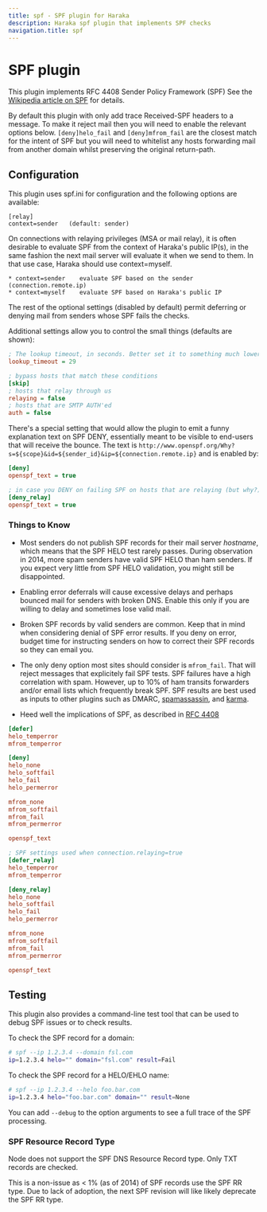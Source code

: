 ```yaml
---
title: spf - SPF plugin for Haraka
description: Haraka spf plugin that implements SPF checks
navigation.title: spf
---
```


# SPF plugin

This plugin implements RFC 4408 Sender Policy Framework (SPF)
See the [Wikipedia article on SPF](http://en.wikipedia.org/wiki/Sender_Policy_Framework) for details.

By default this plugin with only add trace Received-SPF headers to a message.
To make it reject mail then you will need to enable the relevant options below.
`[deny]helo_fail` and `[deny]mfrom_fail` are the closest match for the intent
of SPF but you will need to whitelist any hosts forwarding mail from another
domain whilst preserving the original return-path.

Configuration
-------------

This plugin uses spf.ini for configuration and the following options are
available:

    [relay]
    context=sender   (default: sender)

On connections with relaying privileges (MSA or mail relay), it is often
desirable to evaluate SPF from the context of Haraka's public IP(s), in the
same fashion the next mail server will evaluate it when we send to them.
In that use case, Haraka should use context=myself.

    * context=sender    evaluate SPF based on the sender (connection.remote.ip)
    * context=myself    evaluate SPF based on Haraka's public IP

The rest of the optional settings (disabled by default) permit deferring or
denying mail from senders whose SPF fails the checks.

Additional settings allow you to control the small things (defaults are shown):

```ini
; The lookup timeout, in seconds. Better set it to something much lower than this.
lookup_timeout = 29

; bypass hosts that match these conditions
[skip]
; hosts that relay through us
relaying = false
; hosts that are SMTP AUTH'ed
auth = false
```

There's a special setting that would allow the plugin to emit a funny explanation text on SPF DENY, essentially meant to be visible to end-users that will receive the bounce. The text is `http://www.openspf.org/Why?s=${scope}&id=${sender_id}&ip=${connection.remote.ip}` and is enabled by:

```ini
[deny]
openspf_text = true

; in case you DENY on failing SPF on hosts that are relaying (but why?)
[deny_relay]
openspf_text = true
```

### Things to Know

* Most senders do not publish SPF records for their mail server *hostname*,
  which means that the SPF HELO test rarely passes. During observation in 2014,
  more spam senders have valid SPF HELO than ham senders. If you expect very
  little from SPF HELO validation, you might still be disappointed.

* Enabling error deferrals will cause excessive delays and perhaps bounced
  mail for senders with broken DNS. Enable this only if you are willing to
  delay and sometimes lose valid mail.

* Broken SPF records by valid senders are common. Keep that in mind when
  considering denial of SPF error results. If you deny on error, budget
  time for instructing senders on how to correct their SPF records so they
  can email you.

* The only deny option most sites should consider is `mfrom_fail`. That will
  reject messages that explicitely fail SPF tests. SPF failures have a high
  correlation with spam. However, up to 10% of ham transits forwarders and/or
  email lists which frequently break SPF. SPF results are best used as inputs
  to other plugins such as DMARC, [spamassassin](/plugins/spamassassin), and [karma](/plugins/karma).

* Heed well the implications of SPF, as described in [RFC 4408](http://tools.ietf.org/html/rfc4408#section-9.3)

```ini
[defer]
helo_temperror
mfrom_temperror

[deny]
helo_none
helo_softfail
helo_fail
helo_permerror

mfrom_none
mfrom_softfail
mfrom_fail
mfrom_permerror

openspf_text

; SPF settings used when connection.relaying=true
[defer_relay]
helo_temperror
mfrom_temperror

[deny_relay]
helo_none
helo_softfail
helo_fail
helo_permerror

mfrom_none
mfrom_softfail
mfrom_fail
mfrom_permerror

openspf_text
```

Testing
-------

This plugin also provides a command-line test tool that can be used to debug SPF issues or to check results.

To check the SPF record for a domain:

````sh
# spf --ip 1.2.3.4 --domain fsl.com
ip=1.2.3.4 helo="" domain="fsl.com" result=Fail
````

To check the SPF record for a HELO/EHLO name:

```sh
# spf --ip 1.2.3.4 --helo foo.bar.com
ip=1.2.3.4 helo="foo.bar.com" domain="" result=None
```

You can add `--debug` to the option arguments to see a full trace of the SPF processing.

### SPF Resource Record Type

Node does not support the SPF DNS Resource Record type. Only TXT records are
checked.

This is a non-issue as < 1% (as of 2014) of SPF records use the SPF RR type.
Due to lack of adoption, the next SPF revision will like likely deprecate the
SPF RR type.